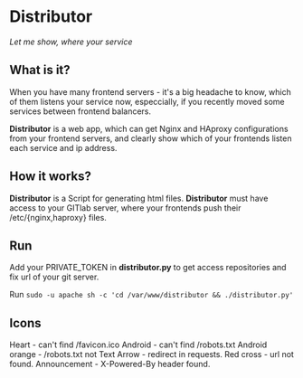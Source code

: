 # Distributor #

*Let me show, where your service*

## What is it? ##

When you have many frontend servers - it's a big headache to know, which of them listens your service now, especcially, if you recently moved some services between frontend balancers.

**Distributor** is a web app, which can get Nginx and HAproxy configurations from your frontend servers,
and clearly show which of your frontends listen each service and ip address.

## How it works? ##

**Distributor** is a Script for generating html files.
**Distributor** must have access to your GITlab server, where your frontends push their /etc/{nginx,haproxy} files.

## Run ##

Add your PRIVATE_TOKEN in **distributor.py** to get access repositories and fix url of your git server.

Run `sudo -u apache sh -c 'cd /var/www/distributor && ./distributor.py'`

## Icons ##

Heart - can't find /favicon.ico
Android - can't find /robots.txt
Android orange - /robots.txt not Text
Arrow - redirect in requests.
Red cross - url not found.
Announcement - X-Powered-By header found.

